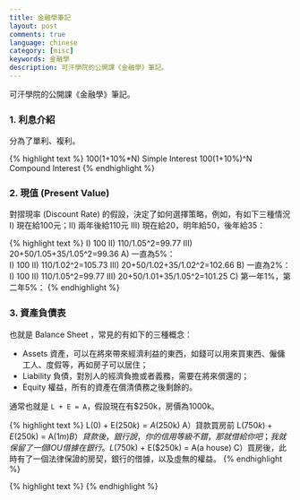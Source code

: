 ```yaml
---
title: 金融學筆記
layout: post
comments: true
language: chinese
category: [misc]
keywords: 金融學
description: 可汗學院的公開課《金融學》筆記。
---
```


可汗學院的公開課《金融學》筆記。

<!-- more -->

### 1. 利息介紹

分為了單利、複利。

{% highlight text %}
100(1+10%*N)   Simple Interest
100(1+10%)^N   Compound Interest
{% endhighlight %}

### 2. 現值 (Present Value)

對摺現率 (Discount Rate) 的假設，決定了如何選擇策略，例如，有如下三種情況 I) 現在給100元；II) 兩年後給110元 III) 現在給20，明年給50，後年給35：

<!--
Net Present Value  淨現金量
Discounted Cash Value  淨現值
-->

{% highlight text %}
I) 100  II) 110/1.05^2=99.77  III) 20+50/1.05+35/1.05^2=99.36     A) 一直為5%：          
I) 100  II) 110/1.02^2=105.73 III) 20+50/1.02+35/1.02^2=102.66    B) 一直為2%：          
I) 100  II) 110/1.05^2=99.77  III) 20+50/1.01+35/1.05^2=101.25    C) 第一年1%，第二年5%：
{% endhighlight %}

### 3. 資產負債表

也就是 Balance Sheet ，常見的有如下的三種概念：

* Assets 資產，可以在將來帶來經濟利益的東西，如錢可以用來買東西、僱傭工人、度假等，再如房子可以居住；
* Liability 負債，對別人的經濟負擔或者義務，需要在將來償還的；
* Equity 權益，所有的資產在償清債務之後剩餘的。

通常也就是 `L + E = A`，假設現在有$250k，房價為1000k。

{% highlight text %}
    L(0) + E($250k) = A($250k)    A）貸款買房前
L($750k) + E($250k) = A($1m)      B）貸款後，銀行說，你的信用等級不錯，那就借給你吧；我就保留了一個IOU借據在銀行。
L($750k) + E($250k) = A(a house)  C）買房後，此時有了一個法律保證的房契，銀行的借據，以及虛無的權益。
{% endhighlight %}

{% highlight text %}
{% endhighlight %}
